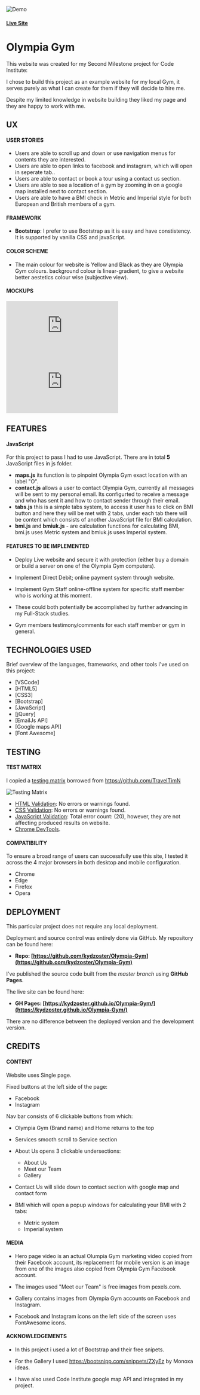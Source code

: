 ![Demo](https://github.com/kydzoster/Olympia-Gym/blob/master/assets/images/3prbl6.gif)

#### **[Live Site](https://kydzoster.github.io/Olympia-Gym/)**

# Olympia Gym

This website was created for my Second Milestone project for Code Institute:

I chose to build this project as an example website for my local Gym, it serves purely as what I can create for them if they will decide to hire me.

Despite my limited knowledge in website building they liked my page and they are happy to work with me.

## UX

#### USER STORIES

- Users are able to scroll up and down or use navigation menus for contents they are interested.
- Users are able to open links to facebook and instagram, which will open in seperate tab..
- Users are able to contact or book a tour using a contact us section.
- Users are able to see a location of a gym by zooming in on a google map installed next to contact section.
- Users are able to have a BMI check in Metric and Imperial style for both European and British members of a gym.

#### FRAMEWORK

- **Bootstrap**: I prefer to use Bootstrap as it is easy and have constistency. It is supported by vanilla CSS and javaScript.

#### COLOR SCHEME

- The main colour for website is Yellow and Black as they are Olympia Gym colours. background colour is linear-gradient, to give a website better aestetics colour wise (subjective view).


#### MOCKUPS

![Demo](https://github.com/kydzoster/Olympia-Gym/blob/master/assets/images/Mockup/New%20Project%201.pdf)
![Demo](https://github.com/kydzoster/Olympia-Gym/blob/master/assets/images/Mockup/New%20Project%202.pdf)

## FEATURES

#### JavaScript

For this project to pass I had to use JavaScript. There are in total **5** JavaScript files in js folder. 

- **maps.js** its function is to pinpoint Olympia Gym exact location with an label "O".
- **contact.js** allows a user to contact Olympia Gym, currently all messages will be sent to my personal email. Its configurted to receive a message and who has sent it and how to contact sender through their email.
- **tabs.js** this is a simple tabs system, to access it user has to click on BMI button and here they will be met with 2 tabs, under each tab there will be content which consists of another JavaScript file for BMI calculation.
- **bmi.js** and **bmiuk.js** - are calculation functions for calculating BMI, bmi.js uses Metric system and bmiuk.js uses Imperial system.

#### FEATURES TO BE IMPLEMENTED

- Deploy Live website and secure it with protection (either buy a domain or build a server on one of the Olympia Gym computers).

- Implement Direct Debit; online payment system through website.

- Implement Gym Staff online-offline system for specific staff member who is working at this moment.

- These could both potentially be accomplished by further advancing in my Full-Stack studies.

- Gym members testimony/comments for each staff member or gym in general.

## TECHNOLOGIES USED

Brief overview of the languages, frameworks, and other tools I've used on this project:

- [VSCode]
- [HTML5]
- [CSS3]
- [Bootstrap]
- [JavaScript]
- [jQuery]
- [EmailJs API]
- [Google maps API]
- [Font Awesome]

## TESTING

#### TEST MATRIX

I copied a [testing matrix](https://github.com/TravelTimN/ci-milestone02-ifd/blob/master/testing/testing-ci-milestone02-ifd.xlsx) borrowed from https://github.com/TravelTimN

![Testing Matrix](https://github.com/TravelTimN/ci-milestone02-ifd/blob/master/testing/testing-ci-milestone02-ifd.png)

- [HTML Validation](https://validator.w3.org/): No errors or warnings found.
- [CSS Validation](https://jigsaw.w3.org/css-validator/): No errors or warnings found.
- [JavaScript Validation](http://beautifytools.com/javascript-validator.php): Total error count: (20), however, they are not affecting produced results on website.
- [Chrome DevTools](https://developers.google.com/web/tools/chrome-devtools/).

#### COMPATIBILITY

To ensure a broad range of users can successfully use this site, I tested it across the 4 major browsers in both desktop and mobile configuration.

- Chrome
- Edge
- Firefox
- Opera

## DEPLOYMENT

This particular project does not require any local deployment.

Deployment and source control was entirely done via GitHub. My repository can be found here:

- **Repo: [https://github.com/kydzoster/Olympia-Gym](https://github.com/kydzoster/Olympia-Gym)**

I've published the source code built from the *master branch* using **GitHub Pages**.

The live site can be found here:

- **GH Pages: [https://kydzoster.github.io/Olympia-Gym/](https://kydzoster.github.io/Olympia-Gym/)**

There are no difference between the deployed version and the development version.

## CREDITS

#### CONTENT

Website uses Single page.

Fixed buttons at the left side of the page:

- Facebook
- Instagram

Nav bar consists of 6 clickable buttons from which:

- Olympia Gym (Brand name) and Home returns to the top

- Services smooth scroll to Service section

- About Us opens 3 clickable undersections:
	- About Us
	- Meet our Team
	- Gallery

- Contact Us will slide down to contact section with google map and contact form

- BMI which will open a popup windows for calculating your BMI with 2 tabs:
	- Metric system
	- Imperial system

#### MEDIA

- Hero page video is an actual Olumpia Gym marketing video copied from their Facebook account, its replacement for mobile version is an image from one of the images also copied from Olympia Gym Facebook account. 

- The images used "Meet our Team" is free images from pexels.com. 

- Gallery contains images from Olympia Gym accounts on Facebook and Instagram.

- Facebook and Instagram icons on the left side of the screen uses FontAwesome icons.

#### ACKNOWLEDGEMENTS

- In this project i used a lot of Bootstrap and their free snipets.

- For the Gallery I used https://bootsnipp.com/snippets/ZXyEz by Monoxa ideas.

- I have also used Code Institute google map API and integrated in my project.